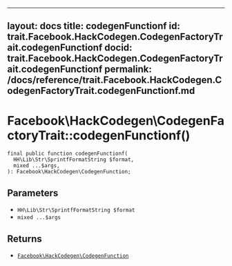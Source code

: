 
***

layout: docs
title: codegenFunctionf
id: trait.Facebook.HackCodegen.CodegenFactoryTrait.codegenFunctionf
docid: trait.Facebook.HackCodegen.CodegenFactoryTrait.codegenFunctionf
permalink: /docs/reference/trait.Facebook.HackCodegen.CodegenFactoryTrait.codegenFunctionf.md
---







# Facebook\\HackCodegen\\CodegenFactoryTrait::codegenFunctionf()




``` Hack
final public function codegenFunctionf(
  HH\Lib\Str\SprintfFormatString $format,
  mixed ...$args,
): Facebook\HackCodegen\CodegenFunction;
```




## Parameters




* ` HH\Lib\Str\SprintfFormatString $format `
* ` mixed ...$args `




## Returns




- [` Facebook\HackCodegen\CodegenFunction `](<class.Facebook.HackCodegen.CodegenFunction.md>)
